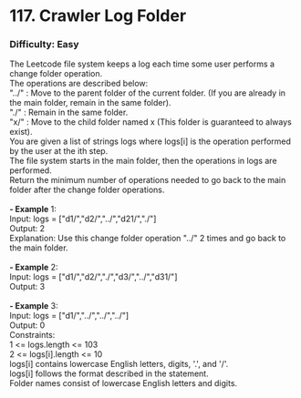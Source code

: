 # 117. Crawler Log Folder
### Difficulty: Easy
The Leetcode file system keeps a log each time some user performs a change folder operation. <br/> The operations are described below: <br/> "../" : Move to the parent folder of the current folder. (If you are already in the main folder, remain in the same folder). <br/> "./" : Remain in the same folder. <br/> "x/" : Move to the child folder named x (This folder is guaranteed to always exist). <br/> You are given a list of strings logs where logs[i] is the operation performed by the user at the ith step. <br/> The file system starts in the main folder, then the operations in logs are performed. <br/> Return the minimum number of operations needed to go back to the main folder after the change folder operations. <br/>   <br/><b>- Example</b> 1: <br/> Input: logs = ["d1/","d2/","../","d21/","./"] <br/> Output: 2 <br/> Explanation: Use this change folder operation "../" 2 times and go back to the main folder. <br/> <br/><b>- Example</b> 2: <br/> Input: logs = ["d1/","d2/","./","d3/","../","d31/"] <br/> Output: 3 <br/> <br/><b>- Example</b> 3: <br/> Input: logs = ["d1/","../","../","../"] <br/> Output: 0 <br/>   Constraints: <br/> 1 <= logs.length <= 103 <br/> 2 <= logs[i].length <= 10 <br/> logs[i] contains lowercase English letters, digits, '.', and '/'. <br/> logs[i] follows the format described in the statement. <br/> Folder names consist of lowercase English letters and digits.